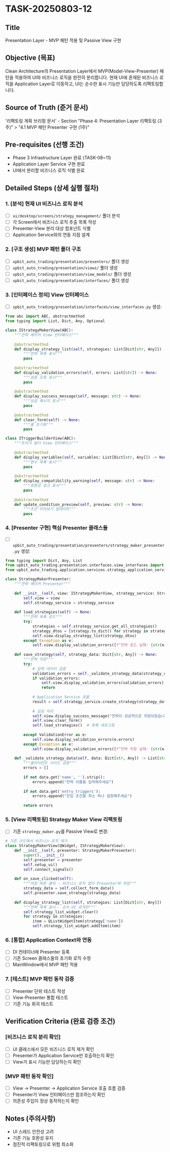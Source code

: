 # TASK-20250803-12

## Title
Presentation Layer - MVP 패턴 적용 및 Passive View 구현

## Objective (목표)
Clean Architecture의 Presentation Layer에서 MVP(Model-View-Presenter) 패턴을 적용하여 UI와 비즈니스 로직을 완전히 분리합니다. 현재 UI에 혼재된 비즈니스 로직을 Application Layer로 이동하고, UI는 순수한 표시 기능만 담당하도록 리팩토링합니다.

## Source of Truth (준거 문서)
'리팩토링 계획 브리핑 문서' - Section "Phase 4: Presentation Layer 리팩토링 (3주)" > "4.1 MVP 패턴 Presenter 구현 (1주)"

## Pre-requisites (선행 조건)
- Phase 3 Infrastructure Layer 완료 (TASK-08~11)
- Application Layer Service 구현 완료
- UI에서 분리할 비즈니스 로직 식별 완료

## Detailed Steps (상세 실행 절차)

### 1. **[분석]** 현재 UI 비즈니스 로직 분석
- [ ] `ui/desktop/screens/strategy_management/` 폴더 분석
- [ ] 각 Screen에서 비즈니스 로직 추출 목록 작성
- [ ] Presenter-View 분리 대상 컴포넌트 식별
- [ ] Application Service와의 연동 지점 설계

### 2. **[구조 생성]** MVP 패턴 폴더 구조
- [ ] `upbit_auto_trading/presentation/presenters/` 폴더 생성
- [ ] `upbit_auto_trading/presentation/views/` 폴더 생성
- [ ] `upbit_auto_trading/presentation/view_models/` 폴더 생성
- [ ] `upbit_auto_trading/presentation/interfaces/` 폴더 생성

### 3. **[인터페이스 정의]** View 인터페이스
- [ ] `upbit_auto_trading/presentation/interfaces/view_interfaces.py` 생성:
```python
from abc import ABC, abstractmethod
from typing import List, Dict, Any, Optional

class IStrategyMakerView(ABC):
    """전략 메이커 View 인터페이스"""
    
    @abstractmethod
    def display_strategy_list(self, strategies: List[Dict[str, Any]]) -> None:
        """전략 목록 표시"""
        pass
    
    @abstractmethod
    def display_validation_errors(self, errors: List[str]) -> None:
        """검증 오류 표시"""
        pass
    
    @abstractmethod
    def display_success_message(self, message: str) -> None:
        """성공 메시지 표시"""
        pass
    
    @abstractmethod
    def clear_form(self) -> None:
        """폼 초기화"""
        pass

class ITriggerBuilderView(ABC):
    """트리거 빌더 View 인터페이스"""
    
    @abstractmethod
    def display_variables(self, variables: List[Dict[str, Any]]) -> None:
        """변수 목록 표시"""
        pass
    
    @abstractmethod
    def display_compatibility_warning(self, message: str) -> None:
        """호환성 경고 표시"""
        pass
    
    @abstractmethod
    def update_condition_preview(self, preview: str) -> None:
        """조건 미리보기 업데이트"""
        pass
```

### 4. **[Presenter 구현]** 핵심 Presenter 클래스들
- [ ] `upbit_auto_trading/presentation/presenters/strategy_maker_presenter.py` 생성:
```python
from typing import Dict, Any, List
from upbit_auto_trading.presentation.interfaces.view_interfaces import IStrategyMakerView
from upbit_auto_trading.application.services.strategy_application_service import StrategyApplicationService

class StrategyMakerPresenter:
    """전략 메이커 Presenter"""
    
    def __init__(self, view: IStrategyMakerView, strategy_service: StrategyApplicationService):
        self.view = view
        self.strategy_service = strategy_service
    
    def load_strategies(self) -> None:
        """전략 목록 로드"""
        try:
            strategies = self.strategy_service.get_all_strategies()
            strategy_dtos = [strategy.to_dict() for strategy in strategies]
            self.view.display_strategy_list(strategy_dtos)
        except Exception as e:
            self.view.display_validation_errors([f"전략 로드 실패: {str(e)}"])
    
    def save_strategy(self, strategy_data: Dict[str, Any]) -> None:
        """전략 저장"""
        try:
            # 입력 데이터 검증
            validation_errors = self._validate_strategy_data(strategy_data)
            if validation_errors:
                self.view.display_validation_errors(validation_errors)
                return
            
            # Application Service 호출
            result = self.strategy_service.create_strategy(strategy_data)
            
            # 성공 처리
            self.view.display_success_message("전략이 성공적으로 저장되었습니다")
            self.view.clear_form()
            self.load_strategies()  # 목록 새로고침
            
        except ValidationError as e:
            self.view.display_validation_errors(e.errors)
        except Exception as e:
            self.view.display_validation_errors([f"전략 저장 실패: {str(e)}"])
    
    def _validate_strategy_data(self, data: Dict[str, Any]) -> List[str]:
        """클라이언트 사이드 검증"""
        errors = []
        
        if not data.get('name', '').strip():
            errors.append("전략 이름을 입력해주세요")
        
        if not data.get('entry_triggers'):
            errors.append("진입 조건을 최소 하나 설정해주세요")
        
        return errors
```

### 5. **[View 리팩토링]** Strategy Maker View 리팩토링
- [ ] 기존 `strategy_maker.py`를 Passive View로 변경:
```python
# 기존 코드에서 비즈니스 로직 제거
class StrategyMakerView(QWidget, IStrategyMakerView):
    def __init__(self, presenter: StrategyMakerPresenter):
        super().__init__()
        self.presenter = presenter
        self.setup_ui()
        self.connect_signals()
    
    def on_save_clicked(self):
        """저장 버튼 클릭 - 비즈니스 로직 없이 Presenter에 위임"""
        strategy_data = self.collect_form_data()
        self.presenter.save_strategy(strategy_data)
    
    def display_strategy_list(self, strategies: List[Dict[str, Any]]) -> None:
        """전략 목록 표시 - 순수 UI 로직만"""
        self.strategy_list_widget.clear()
        for strategy in strategies:
            item = QListWidgetItem(strategy['name'])
            self.strategy_list_widget.addItem(item)
```

### 6. **[통합]** Application Context와 연동
- [ ] DI 컨테이너에 Presenter 등록
- [ ] 기존 Screen 클래스들의 초기화 로직 수정
- [ ] MainWindow에서 MVP 패턴 적용

### 7. **[테스트]** MVP 패턴 동작 검증
- [ ] Presenter 단위 테스트 작성
- [ ] View-Presenter 통합 테스트
- [ ] 기존 기능 회귀 테스트

## Verification Criteria (완료 검증 조건)

### **[비즈니스 로직 분리 확인]**
- [ ] UI 클래스에서 모든 비즈니스 로직 제거 확인
- [ ] Presenter가 Application Service만 호출하는지 확인
- [ ] View가 표시 기능만 담당하는지 확인

### **[MVP 패턴 동작 확인]**
- [ ] View → Presenter → Application Service 호출 흐름 검증
- [ ] Presenter가 View 인터페이스만 참조하는지 확인
- [ ] 의존성 주입이 정상 동작하는지 확인

## Notes (주의사항)
- UI 스레드 안전성 고려
- 기존 기능 호환성 유지
- 점진적 리팩토링으로 위험 최소화
